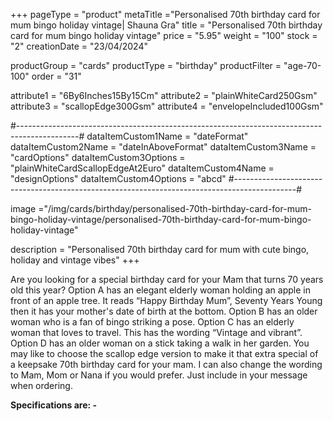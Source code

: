 +++
pageType = "product"
metaTitle ="Personalised 70th birthday card for mum bingo holiday vintage| Shauna Gra"
title = "Personalised 70th birthday card for mum bingo holiday vintage"
price = "5.95"
weight = "100"
stock = "2"
creationDate = "23/04/2024"

productGroup = "cards"
productType = "birthday"
productFilter = "age-70-100"
order = "31"

attribute1 = "6By6Inches15By15Cm" 
attribute2 = "plainWhiteCard250Gsm" 
attribute3 = "scallopEdge300Gsm" 
attribute4 = "envelopeIncluded100Gsm"

#---------------------------------------------------------------------------------------------#
dataItemCustom1Name = "dateFormat"
dataItemCustom2Name = "dateInAboveFormat"
dataItemCustom3Name = "cardOptions"
dataItemCustom3Options = "plainWhiteCardScallopEdgeAt2Euro"
dataItemCustom4Name = "designOptions"
dataItemCustom4Options = "abcd"
#---------------------------------------------------------------------------------------------#

image ="/img/cards/birthday/personalised-70th-birthday-card-for-mum-bingo-holiday-vintage/personalised-70th-birthday-card-for-mum-bingo-holiday-vintage"

description = "Personalised 70th birthday card for mum with cute bingo, holiday and vintage vibes"
+++

Are you looking for a special birthday card for your Mam that turns 70 years old this year? Option A has an elegant elderly woman holding an apple in front of an apple tree. It reads “Happy Birthday Mum”, Seventy Years Young then it has your mother's date of birth at the bottom. Option B has an older woman who is a fan of bingo striking a pose. Option C has an elderly woman that loves to travel. This has the wording “Vintage and vibrant”. Option D has an older woman on a stick taking a walk in her garden.
You may like to choose the scallop edge version to make it that extra special of a keepsake 70th birthday card for your mam.
I can also change the wording to Mam, Mom or Nana if you would prefer. Just include in your message when ordering.

**Specifications are: -**
